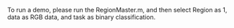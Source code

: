 To run a demo, please run the RegionMaster.m, and then select Region as 1, data as RGB data, and task as binary classification.
